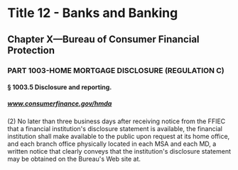 
# Title 12 - Banks and Banking
## Chapter X—Bureau of Consumer Financial Protection
### PART 1003-HOME MORTGAGE DISCLOSURE (REGULATION C)
#### § 1003.5 Disclosure and reporting.
##### www.consumerfinance.gov/hmda

(2) No later than three business days after receiving notice from the FFIEC that a financial institution's disclosure statement is available, the financial institution shall make available to the public upon request at its home office, and each branch office physically located in each MSA and each MD, a written notice that clearly conveys that the institution's disclosure statement may be obtained on the Bureau's Web site at.
